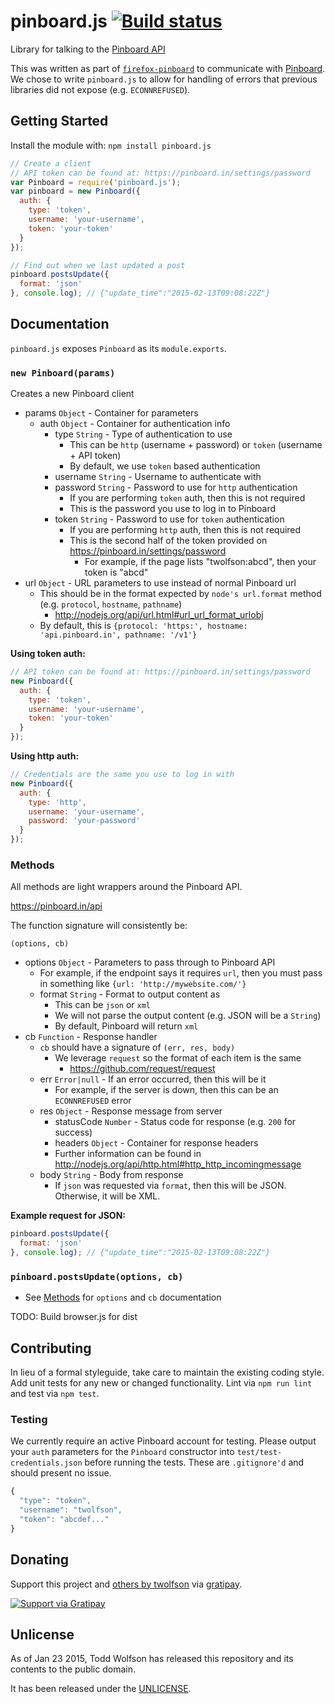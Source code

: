# pinboard.js [![Build status](https://travis-ci.org/twolfson/pinboard.js.png?branch=master)](https://travis-ci.org/twolfson/pinboard.js)

Library for talking to the [Pinboard API][]

This was written as part of [`firefox-pinboard`][] to communicate with [Pinboard][]. We chose to write `pinboard.js` to allow for handling of errors that previous libraries did not expose (e.g. `ECONNREFUSED`).

[Pinboard]: http://pinboard.in/
[Pinboard API]: https://pinboard.in/api/
[`firefox-pinboard`]: https://github.com/twolfson/firefox-pinboard

## Getting Started
Install the module with: `npm install pinboard.js`

```js
// Create a client
// API token can be found at: https://pinboard.in/settings/password
var Pinboard = require('pinboard.js');
var pinboard = new Pinboard({
  auth: {
    type: 'token',
    username: 'your-username',
    token: 'your-token'
  }
});

// Find out when we last updated a post
pinboard.postsUpdate({
  format: 'json'
}, console.log); // {"update_time":"2015-02-13T09:08:22Z"}
```

## Documentation
`pinboard.js` exposes `Pinboard` as its `module.exports`.

### `new Pinboard(params)`
Creates a new Pinboard client

- params `Object` - Container for parameters
    - auth `Object` - Container for authentication info
        - type `String` - Type of authentication to use
            - This can be `http` (username + password) or `token` (username + API token)
            - By default, we use `token` based authentication
        - username `String` - Username to authenticate with
        - password `String` - Password to use for `http` authentication
            - If you are performing `token` auth, then this is not required
            - This is the password you use to log in to Pinboard
        - token `String` - Password to use for `token` authentication
            - If you are performing `http` auth, then this is not required
            - This is the second half of the token provided on https://pinboard.in/settings/password
                - For example, if the page lists "twolfson:abcd", then your token is "abcd"
- url `Object` - URL parameters to use instead of normal Pinboard url
    - This should be in the format expected by `node's url.format` method (e.g. `protocol`, `hostname`, `pathname`)
        - http://nodejs.org/api/url.html#url_url_format_urlobj
    - By default, this is `{protocol: 'https:', hostname: 'api.pinboard.in', pathname: '/v1'}`

**Using token auth:**

```js
// API token can be found at: https://pinboard.in/settings/password
new Pinboard({
  auth: {
    type: 'token',
    username: 'your-username',
    token: 'your-token'
  }
});
```

**Using http auth:**

```js
// Credentials are the same you use to log in with
new Pinboard({
  auth: {
    type: 'http',
    username: 'your-username',
    password: 'your-password'
  }
});
```

### Methods
All methods are light wrappers around the Pinboard API.

https://pinboard.in/api

The function signature will consistently be:

`(options, cb)`

- options `Object` - Parameters to pass through to Pinboard API
    - For example, if the endpoint says it requires `url`, then you must pass in something like `{url: 'http://mywebsite.com/'}`
    - format `String` - Format to output content as
        - This can be `json` or `xml`
        - We will not parse the output content (e.g. JSON will be a `String`)
        - By default, Pinboard will return `xml`
- cb `Function` - Response handler
    - `cb` should have a signature of `(err, res, body)`
        - We leverage `request` so the format of each item is the same
            - https://github.com/request/request
    - err `Error|null` - If an error occurred, then this will be it
        - For example, if the server is down, then this can be an `ECONNREFUSED` error
    - res `Object` - Response message from server
        - statusCode `Number` - Status code for response (e.g. `200` for success)
        - headers `Object` - Container for response headers
        - Further information can be found in http://nodejs.org/api/http.html#http_http_incomingmessage
    - body `String` - Body from response
        - If `json` was requested via `format`, then this will be JSON. Otherwise, it will be XML.

**Example request for JSON:**

```js
pinboard.postsUpdate({
  format: 'json'
}, console.log); // {"update_time":"2015-02-13T09:08:22Z"}
```

### `pinboard.postsUpdate(options, cb)`

- See [Methods](#methods) for `options` and `cb` documentation

TODO: Build browser.js for dist

## Contributing
In lieu of a formal styleguide, take care to maintain the existing coding style. Add unit tests for any new or changed functionality. Lint via `npm run lint` and test via `npm test`.

### Testing
We currently require an active Pinboard account for testing. Please output your `auth` parameters for the `Pinboard` constructor into `test/test-credentials.json` before running the tests. These are `.gitignore'd` and should present no issue.

```js
{
  "type": "token",
  "username": "twolfson",
  "token": "abcdef..."
}
```

## Donating
Support this project and [others by twolfson][gratipay] via [gratipay][].

[![Support via Gratipay][gratipay-badge]][gratipay]

[gratipay-badge]: https://cdn.rawgit.com/gratipay/gratipay-badge/2.x.x/dist/gratipay.png
[gratipay]: https://www.gratipay.com/twolfson/

## Unlicense
As of Jan 23 2015, Todd Wolfson has released this repository and its contents to the public domain.

It has been released under the [UNLICENSE][].

[UNLICENSE]: UNLICENSE

